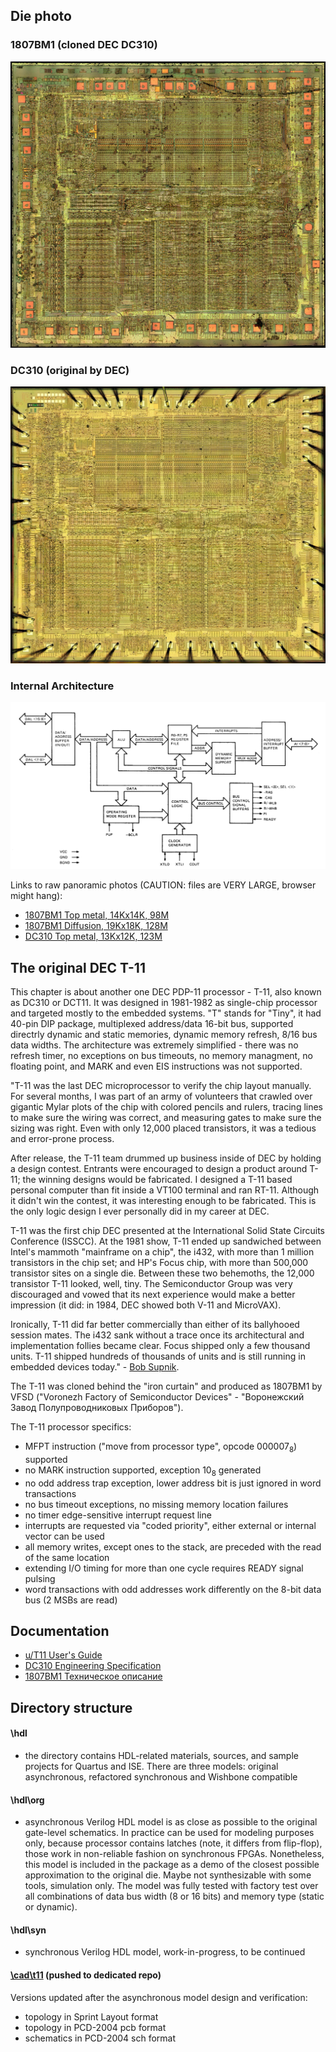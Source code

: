 ## Die photo

### 1807BM1 (cloned DEC DC310)
![Die photo](/t11/img/1807vm1.jpg)

### DC310 (original by DEC)
![Die photo](/t11/img/dc310.jpg)

### Internal Architecture
![Architecture](/t11/img/arch.png)

Links to raw panoramic photos (CAUTION: files are VERY LARGE, browser might hang):
- [1807BM1 Top metal, 14Kx14K, 98M](http://www.1801bm1.com/files/retro/1807/images/1807vm1-x20.jpg)
- [1807BM1 Diffusion, 19Kx18K, 128M](http://www.1801bm1.com/files/retro/1807/images/1807vm1-dif.jpg)
- [DC310 Top metal, 13Kx12K, 123M](http://www.1801bm1.com/files/retro/1807/images/error_diff.png)

## The original DEC T-11

This chapter is about another one DEC PDP-11 processor - T-11, also known as DC310 or DCT11.
It was designed in 1981-1982 as single-chip processor and targeted mostly to the embedded systems.
"T" stands for "Tiny", it had 40-pin DIP package, multiplexed address/data 16-bit bus, supported
directrly dynamic and static memories, dynamic memory refresh, 8/16 bus data widths.
The architecture was extremely simplified - there was no refresh timer, no exceptions on bus timeouts,
no memory managment, no floating point, and MARK and even EIS instructions was not supported.

"T-11 was the last DEC microprocessor to verify the chip layout manually. For several months,
I was part of an army of volunteers that crawled over gigantic Mylar plots of the chip with colored
pencils and rulers, tracing lines to make sure the wiring was correct, and measuring gates to make
sure the sizing was right. Even with only 12,000 placed transistors, it was a tedious and error-prone process.

After release, the T-11 team drummed up business inside of DEC by holding a design contest.
Entrants were encouraged to design a product around T-11; the winning designs would be fabricated.
I designed a T-11 based personal computer than fit inside a VT100 terminal and ran RT-11.
Although it didn't win the contest, it was interesting enough to be fabricated. This is the only logic
design I ever personally did in my career at DEC.

T-11 was the first chip DEC presented at the International Solid State Circuits Conference (ISSCC).
At the 1981 show, T-11 ended up sandwiched between Intel's mammoth "mainframe on a chip", the i432,
with more than 1 million transistors in the chip set; and HP's Focus chip, with more than 500,000
transistor sites on a single die. Between these two behemoths, the 12,000 transistor T-11 looked,
well, tiny. The Semiconductor Group was very discouraged and vowed that its next experience would
make a better impression (it did: in 1984, DEC showed both V-11 and MicroVAX).

Ironically, T-11 did far better commercially than either of its ballyhooed session mates.
The i432 sank without a trace once its architectural and implementation follies became clear.
Focus shipped only a few thousand units. T-11 shipped hundreds of thousands of units and is still
running in embedded devices today." - [Bob Supnik](http://simh.trailing-edge.com/semi/t11.html).

The T-11 was cloned behind the "iron curtain" and produced as 1807BM1 by VFSD
("Voronezh Factory of Semiconductor Devices" - "Воронежский Завод
Полупроводниковых Приборов").

The T-11 processor specifics:
- MFPT instruction ("move from processor type", opcode 000007<sub>8</sub>) supported
- no MARK instruction supported, exception 10<sub>8</sub> generated
- no odd address trap exception, lower address bit is just ignored in word transactions
- no bus timeout exceptions, no missing memory location failures
- no timer edge-sensitive interrupt request line
- interrupts are requested via "coded priority", either external or internal vector can be used
- all memory writes, except ones to the stack, are preceded with the read of the same location
- extending I/O timing for more than one cycle requires READY signal pulsing
- word transactions with odd addresses work differently on the 8-bit data bus (2 MSBs are read)

## Documentation
- [u/T11 User's Guide](https://bitsavers.org/pdf/dec/pdp11/t11/T11_UsersMan.pdf)
- [DC310 Engineering Specification](https://www.bitsavers.org/pdf/dec/pdp11/t11/T11_Engineering_Specification_Rev_E_Mar82.pdf)
- [1807ВМ1 Техническое описание](https://www.1801bm1.com/files/retro/1807/doc/1807vm1_to.djvu)

## Directory structure
#### \hdl
- the directory contains HDL-related materials, sources, and sample projects for Quartus and ISE.
There are three models: original asynchronous, refactored synchronous and Wishbone compatible

#### \hdl\org
- asynchronous Verilog HDL model is as close as possible to the original gate-level schematics.
In practice can be used for modeling purposes only, because processor contains latches (note,
it differs from flip-flop), those work in non-reliable fashion on synchronous FPGAs. Nonetheless,
this model is included in the package as a demo of the closest possible approximation
to the original die. Maybe not synthesizable with some tools, simulation only. The model was
fully tested with factory test over all combinations of data bus width (8 or 16 bits) and memory
type (static or dynamic).

#### \hdl\syn
- synchronous Verilog HDL model, work-in-progress, to be continued

#### [\cad\t11](https://github.com/1801BM1/cad11/tree/master/t11) (pushed to dedicated repo)
Versions updated after the asynchronous model design and verification:
- topology in Sprint Layout format
- topology in PCD-2004 pcb format
- schematics in PCD-2004 sch format
